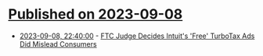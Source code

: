 # [Published on 2023-09-08](index.md)

* [2023-09-08, 22:40:00](https://yro.slashdot.org/story/23/09/08/210240/ftc-judge-decides-intuits-free-turbotax-ads-did-mislead-consumers?utm_source=rss1.0mainlinkanon&utm_medium=feed) - [FTC Judge Decides Intuit's 'Free' TurboTax Ads Did Mislead Consumers](https://yro.slashdot.org/story/23/09/08/210240/ftc-judge-decides-intuits-free-turbotax-ads-did-mislead-consumers?utm_source=rss1.0mainlinkanon&utm_medium=feed)
